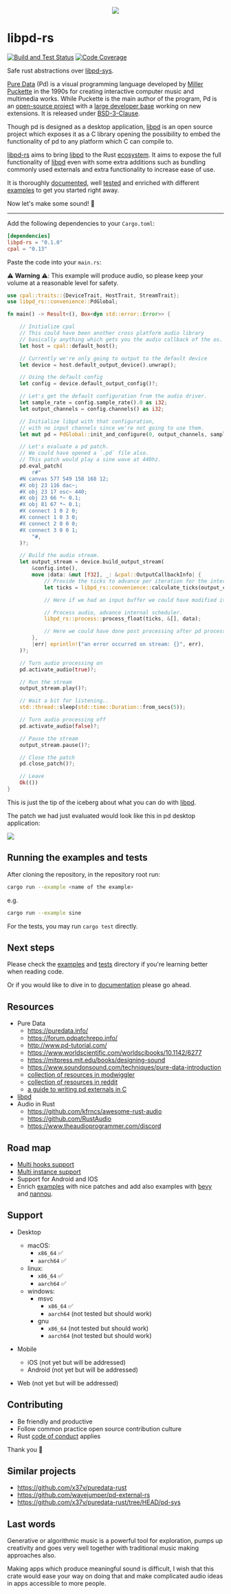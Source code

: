 <p align="center">
  <img src="https://raw.githubusercontent.com/alisomay/libpd-rs/main/assets/logo_transparent.png"/>
</p>

# libpd-rs

[![Build and Test Status](https://github.com/alisomay/libpd-rs/workflows/CI/badge.svg)](https://github.com/alisomay/libpd-rs/actions?query=workflow%3ACI)
[![Code Coverage](https://codecov.io/gh/alisomay/libpd-rs/branch/main/graph/badge.svg?token=R25IX6EWRD)](https://codecov.io/gh/alisomay/libpd-rs)

Safe rust abstractions over [libpd-sys](https://github.com/alisomay/libpd-sys).

[Pure Data](https://puredata.info/) (Pd) is a visual programming language developed by [Miller Puckette](https://en.wikipedia.org/wiki/Miller_Puckette) in the 1990s for creating interactive computer music and multimedia works. While Puckette is the main author of the program, Pd is an [open-source project](https://github.com/pure-data/pure-data) with a [large developer base](https://github.com/pure-data/pure-data/graphs/contributors) working on new extensions. It is released under [BSD-3-Clause](https://opensource.org/licenses/BSD-3-Clause).

Though pd is designed as a desktop application, [libpd](https://github.com/libpd) is an open source project which exposes it as a C library opening the possibility to embed the functionality of pd to any platform which C can compile to.

[libpd-rs](https://github.com/alisomay/libpd-rs) aims to bring [libpd](https://github.com/libpd) to the Rust [ecosystem](https://crates.io/). It aims to expose the full functionality of [libpd](https://github.com/libpd) even with some extra additions such as bundling commonly used externals and extra functionality to increase ease of use.

It is thoroughly [documented](https://docs.rs/libpd-rs/latest/libpd-rs/), well [tested](https://github.com/alisomay/libpd-rs/tests) and enriched with different [examples](https://github.com/alisomay/libpd-rs/examples) to get you started right away.

Now let's make some sound! 🔔

---

Add the following dependencies to your `Cargo.toml`:

```toml
[dependencies]
libpd-rs = "0.1.0"
cpal = "0.13"
```

Paste the code into your `main.rs`:

⚠️ **Warning** ⚠️: This example will produce audio, so please keep your volume at a reasonable level for safety.

```rust
use cpal::traits::{DeviceTrait, HostTrait, StreamTrait};
use libpd_rs::convenience::PdGlobal;

fn main() -> Result<(), Box<dyn std::error::Error>> {

    // Initialize cpal
    // This could have been another cross platform audio library
    // basically anything which gets you the audio callback of the os.
    let host = cpal::default_host();

    // Currently we're only going to output to the default device
    let device = host.default_output_device().unwrap();

    // Using the default config
    let config = device.default_output_config()?;

    // Let's get the default configuration from the audio driver.
    let sample_rate = config.sample_rate().0 as i32;
    let output_channels = config.channels() as i32;

    // Initialize libpd with that configuration,
    // with no input channels since we're not going to use them.
    let mut pd = PdGlobal::init_and_configure(0, output_channels, sample_rate)?;

    // Let's evaluate a pd patch.
    // We could have opened a `.pd` file also.
    // This patch would play a sine wave at 440hz.
    pd.eval_patch(
        r#"
    #N canvas 577 549 158 168 12;
    #X obj 23 116 dac~;
    #X obj 23 17 osc~ 440;
    #X obj 23 66 *~ 0.1;
    #X obj 81 67 *~ 0.1;
    #X connect 1 0 2 0;
    #X connect 1 0 3 0;
    #X connect 2 0 0 0;
    #X connect 3 0 0 1;
        "#,
    )?;

    // Build the audio stream.
    let output_stream = device.build_output_stream(
        &config.into(),
        move |data: &mut [f32], _: &cpal::OutputCallbackInfo| {
            // Provide the ticks to advance per iteration for the internal scheduler.
            let ticks = libpd_rs::convenience::calculate_ticks(output_channels, data.len() as i32);

            // Here if we had an input buffer we could have modified it to do pre-processing.

            // Process audio, advance internal scheduler.
            libpd_rs::process::process_float(ticks, &[], data);

            // Here we could have done post processing after pd processed our output buffer in place.
        },
        |err| eprintln!("an error occurred on stream: {}", err),
    )?;

    // Turn audio processing on
    pd.activate_audio(true)?;

    // Run the stream
    output_stream.play()?;

    // Wait a bit for listening..
    std::thread::sleep(std::time::Duration::from_secs(5));

    // Turn audio processing off
    pd.activate_audio(false)?;

    // Pause the stream
    output_stream.pause()?;

    // Close the patch
    pd.close_patch()?;

    // Leave
    Ok(())
}
```

This is just the tip of the iceberg about what you can do with [libpd](https://github.com/libpd).

The patch we had just evaluated would look like this in pd desktop application:

<p align="left">
  <img src="https://raw.githubusercontent.com/alisomay/libpd-rs/main/assets/sine_patch.png"/>
</p>

## Running the examples and tests

After cloning the repository, in the repository root run:

```sh
cargo run --example <name of the example>
```

e.g.

```sh
cargo run --example sine
```

For the tests, you may run `cargo test` directly.

## Next steps

Please check the [examples](https://github.com/alisomay/libpd-rs/examples) and [tests](https://github.com/alisomay/libpd-rs/tests) directory if you're learning better when reading code.

Or if you would like to dive in to [documentation](https://docs.rs/libpd-rs/latest/libpd-rs/) please go ahead.

## Resources

- Pure Data
  - <https://puredata.info/>
  - <https://forum.pdpatchrepo.info/>
  - <http://www.pd-tutorial.com/>
  - <https://www.worldscientific.com/worldscibooks/10.1142/6277>
  - <https://mitpress.mit.edu/books/designing-sound>
  - <https://www.soundonsound.com/techniques/pure-data-introduction>
  - [collection of resources in modwiggler](https://modwiggler.com/forum/viewtopic.php?t=236092)
  - [collection of resources in reddit](https://www.reddit.com/r/puredata/comments/cpb4um/resources_for_learning_pd/)
  - [a guide to writing pd externals in C](https://github.com/pure-data/externals-howto)
- [libpd](https://github.com/libpd)
- Audio in Rust
  - <https://github.com/kfrncs/awesome-rust-audio>
  - <https://github.com/RustAudio>
  - <https://www.theaudioprogrammer.com/discord>

## Road map

- [Multi hooks support](https://github.com/libpd/libpd/pull/2820)
- [Multi instance support](https://github.com/libpd/libpd/blob/master/libpd_wrapper/z_libpd.h#L529)
- Support for Android and IOS
- Enrich [examples](https://github.com/alisomay/libpd-rs/examples) with nice patches and add also examples with [bevy](https://bevyengine.org/) and [nannou](https://github.com/nannou-org/nannou).

## Support

- Desktop
  - macOS:
    - `x86_64` ✅
    - `aarch64` ✅
  - linux:
    - `x86_64` ✅
    - `aarch64` ✅
  - windows:
    - msvc
      - `x86_64` ✅
      - `aarch64` (not tested but should work)
    - gnu
      - `x86_64` (not tested but should work)
      - `aarch64` (not tested but should work)
- Mobile

  - iOS (not yet but will be addressed)
  - Android (not yet but will be addressed)

- Web (not yet but will be addressed)

## Contributing

- Be friendly and productive
- Follow common practice open source contribution culture
- Rust [code of conduct](https://www.rust-lang.org/policies/code-of-conduct) applies

Thank you 🙏

## Similar projects

- <https://github.com/x37v/puredata-rust>
- <https://github.com/wavejumper/pd-external-rs>
- <https://github.com/x37v/puredata-rust/tree/HEAD/pd-sys>

## Last words

Generative or algorithmic music is a powerful tool for exploration, pumps up creativity and goes very well together with traditional music making approaches also.

Making apps which produce meaningful sound is difficult, I wish that this crate would ease your way on doing that and make complicated audio ideas in apps accessible to more people.
